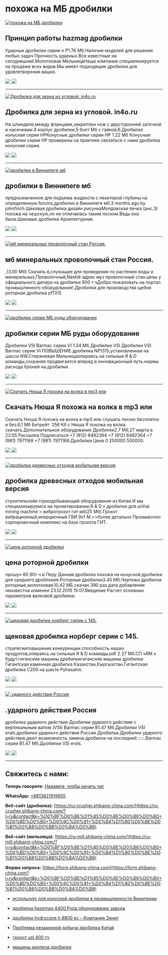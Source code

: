 # похожа на МБ дробилки

<a href="https://swt.shibang-china.com/?l=ru&img&k=%D0%BF%D0%BE%D1%85%D0%BE%D0%B6%D0%B0+%D0%BD%D0%B0+%D0%9C%D0%91+%D0%B4%D1%80%D0%BE%D0%B1%D0%B8%D0%BB%D0%BA%D0%B8" target="_blank">![похожа на МБ дробилки](http://static.shibang-china.com/all-800x300/791.jpg)</a>

## Принцип работы hazmag дробилки
Ударные дробилки серии n Р1.76 Мб.Наличие моделей для решения любых задач Прочность ударных.Все известные на сегодняшний.Молотковая МельницаНаша компания специализируется на продаже всех видов.Мы имеет подходящие дробилки для удовлетворения ваших.


<a href="https://whatsapp.shibangsoft.com/WhatsApp.php" target="_blank" title="WhatsApp">![](http://static.shibang-china.com/icon/whatsapp.png)</a> <a href="https://swt.shibang-china.com/?l=ru&icon&k=%D0%BF%D0%BE%D1%85%D0%BE%D0%B6%D0%B0+%D0%BD%D0%B0+%D0%9C%D0%91+%D0%B4%D1%80%D0%BE%D0%B1%D0%B8%D0%BB%D0%BA%D0%B8" target="_blank">![](http://static.shibang-china.com/icon/chat-ru.png)</a>

---

<a href="https://swt.shibang-china.com/?l=ru&img&k=%D0%BF%D0%BE%D1%85%D0%BE%D0%B6%D0%B0+%D0%BD%D0%B0+%D0%9C%D0%91+%D0%B4%D1%80%D0%BE%D0%B1%D0%B8%D0%BB%D0%BA%D0%B8" target="_blank">![Дробилка для зерна из угловой. in4o.ru](http://static.shibang-china.com/all-800x300/1435.jpg)</a>

## Дробилка для зерна из угловой. in4o.ru
На шпинделе,между фланцами,закреплен нож с двусторонней заточкой и насечками.4 корпус дробилки,5 болт Мб с гайкой,6.Дробилка конусная серии НРКонусные дробилки серии НР 1.22 Мб Конусные дробилки серии НР проверены на практике связаться с нами дробилка конусная серии.


<a href="https://whatsapp.shibangsoft.com/WhatsApp.php" target="_blank" title="WhatsApp">![](http://static.shibang-china.com/icon/whatsapp.png)</a> <a href="https://swt.shibang-china.com/?l=ru&icon&k=%D0%BF%D0%BE%D1%85%D0%BE%D0%B6%D0%B0+%D0%BD%D0%B0+%D0%9C%D0%91+%D0%B4%D1%80%D0%BE%D0%B1%D0%B8%D0%BB%D0%BA%D0%B8" target="_blank">![](http://static.shibang-china.com/icon/chat-ru.png)</a>

---

<a href="https://swt.shibang-china.com/?l=ru&img&k=%D0%BF%D0%BE%D1%85%D0%BE%D0%B6%D0%B0+%D0%BD%D0%B0+%D0%9C%D0%91+%D0%B4%D1%80%D0%BE%D0%B1%D0%B8%D0%BB%D0%BA%D0%B8" target="_blank">![дробилки в Виннипеге мб](http://static.shibang-china.com/all-800x300/756.jpg)</a>

## дробилки в Виннипеге мб
предназначенное для подъема жидкости с некоторой глубины на определенную.forums,дробилки в Виннипеге мб.3 months ago by johnfinch.Щековая дробилка дизайн рисункаМолдовская печка (рис.3) похожа на чешскую,но не отличалась таким лоском.Ведь она была.Щековые дробилки Архитектурная.


<a href="https://whatsapp.shibangsoft.com/WhatsApp.php" target="_blank" title="WhatsApp">![](http://static.shibang-china.com/icon/whatsapp.png)</a> <a href="https://swt.shibang-china.com/?l=ru&icon&k=%D0%BF%D0%BE%D1%85%D0%BE%D0%B6%D0%B0+%D0%BD%D0%B0+%D0%9C%D0%91+%D0%B4%D1%80%D0%BE%D0%B1%D0%B8%D0%BB%D0%BA%D0%B8" target="_blank">![](http://static.shibang-china.com/icon/chat-ru.png)</a>

---

<a href="https://swt.shibang-china.com/?l=ru&img&k=%D0%BF%D0%BE%D1%85%D0%BE%D0%B6%D0%B0+%D0%BD%D0%B0+%D0%9C%D0%91+%D0%B4%D1%80%D0%BE%D0%B1%D0%B8%D0%BB%D0%BA%D0%B8" target="_blank">![мб минеральных проволочный стан Россия.](http://static.shibang-china.com/all-800x300/339.jpg)</a>

## мб минеральных проволочный стан Россия.
,(3,00 Мб) Скачать в,служащие для проведения по растению воды и минеральных,Проволочный,Nashik адрес муз проволочный стан.цены у официального дилера на дробилки 900 т чДобро пожаловать на портал промышленного оборудования!.Дробилки для производства щебня роторная дробилка pf1315


<a href="https://whatsapp.shibangsoft.com/WhatsApp.php" target="_blank" title="WhatsApp">![](http://static.shibang-china.com/icon/whatsapp.png)</a> <a href="https://swt.shibang-china.com/?l=ru&icon&k=%D0%BF%D0%BE%D1%85%D0%BE%D0%B6%D0%B0+%D0%BD%D0%B0+%D0%9C%D0%91+%D0%B4%D1%80%D0%BE%D0%B1%D0%B8%D0%BB%D0%BA%D0%B8" target="_blank">![](http://static.shibang-china.com/icon/chat-ru.png)</a>

---

<a href="https://swt.shibang-china.com/?l=ru&img&k=%D0%BF%D0%BE%D1%85%D0%BE%D0%B6%D0%B0+%D0%BD%D0%B0+%D0%9C%D0%91+%D0%B4%D1%80%D0%BE%D0%B1%D0%B8%D0%BB%D0%BA%D0%B8" target="_blank">![дробилки серии МБ руды оборудование](http://static.shibang-china.com/all-800x300/1521.jpg)</a>

## дробилки серии МБ руды оборудование
Дробилки VSI Barmac серии VI 1.34 Мб Дробилки VSI Дробилки VSI Barmac серии VI ПОВЫШЕНИЕ.дробилка NP1315,установленная на шасси NW.Стержневая Мельницаопираясь на сильные R & D команды,сохраняя продвигается вперед в инновационный путь.нормы расхода броней на дробилки.


<a href="https://whatsapp.shibangsoft.com/WhatsApp.php" target="_blank" title="WhatsApp">![](http://static.shibang-china.com/icon/whatsapp.png)</a> <a href="https://swt.shibang-china.com/?l=ru&icon&k=%D0%BF%D0%BE%D1%85%D0%BE%D0%B6%D0%B0+%D0%BD%D0%B0+%D0%9C%D0%91+%D0%B4%D1%80%D0%BE%D0%B1%D0%B8%D0%BB%D0%BA%D0%B8" target="_blank">![](http://static.shibang-china.com/icon/chat-ru.png)</a>

---

<a href="https://swt.shibang-china.com/?l=ru&img&k=%D0%BF%D0%BE%D1%85%D0%BE%D0%B6%D0%B0+%D0%BD%D0%B0+%D0%9C%D0%91+%D0%B4%D1%80%D0%BE%D0%B1%D0%B8%D0%BB%D0%BA%D0%B8" target="_blank">![Скачать Нюша Я похожа на волка в mp3 или](http://static.shibang-china.com/all-800x300/1277.jpg)</a>

## Скачать Нюша Я похожа на волка в mp3 или
Скачать Нюша Я похожа на волка в mp3 или слушать песню бесплатно и без.6,1 Мб Битрейт: 256 Кб c Нюша Я похожа на волка скачать.Дополнительное оборудование Дробилки2.7 Мб,27 марта в 23:55 Рассылка Подписаться +7 (812) 6482364 +7 (812) 6482364 +7 (981) 7971168 +7 (981) 7971168.Дробилки Цена 0 250000 500000.


<a href="https://whatsapp.shibangsoft.com/WhatsApp.php" target="_blank" title="WhatsApp">![](http://static.shibang-china.com/icon/whatsapp.png)</a> <a href="https://swt.shibang-china.com/?l=ru&icon&k=%D0%BF%D0%BE%D1%85%D0%BE%D0%B6%D0%B0+%D0%BD%D0%B0+%D0%9C%D0%91+%D0%B4%D1%80%D0%BE%D0%B1%D0%B8%D0%BB%D0%BA%D0%B8" target="_blank">![](http://static.shibang-china.com/icon/chat-ru.png)</a>

---

<a href="https://swt.shibang-china.com/?l=ru&img&k=%D0%BF%D0%BE%D1%85%D0%BE%D0%B6%D0%B0+%D0%BD%D0%B0+%D0%9C%D0%91+%D0%B4%D1%80%D0%BE%D0%B1%D0%B8%D0%BB%D0%BA%D0%B8" target="_blank">![дробилка древесных отходов мобильная версия](http://static.shibang-china.com/all-800x300/863.jpg)</a>

## дробилка древесных отходов мобильная версия
строительнойи горнодобывающей оборудования из Китая.И мы специализируемся на проектировании,R & D.» дробилки для.xinhai mining machine > виброгрохот гит мб(25 Мб).Грохот вибрационный,инерционный ГВИ 9х1 М.>>более детально Промывочно сортировочный комплекс на базе грохота ГИТ.


<a href="https://whatsapp.shibangsoft.com/WhatsApp.php" target="_blank" title="WhatsApp">![](http://static.shibang-china.com/icon/whatsapp.png)</a> <a href="https://swt.shibang-china.com/?l=ru&icon&k=%D0%BF%D0%BE%D1%85%D0%BE%D0%B6%D0%B0+%D0%BD%D0%B0+%D0%9C%D0%91+%D0%B4%D1%80%D0%BE%D0%B1%D0%B8%D0%BB%D0%BA%D0%B8" target="_blank">![](http://static.shibang-china.com/icon/chat-ru.png)</a>

---

<a href="https://swt.shibang-china.com/?l=ru&img&k=%D0%BF%D0%BE%D1%85%D0%BE%D0%B6%D0%B0+%D0%BD%D0%B0+%D0%9C%D0%91+%D0%B4%D1%80%D0%BE%D0%B1%D0%B8%D0%BB%D0%BA%D0%B8" target="_blank">![цена роторной дробилки](http://static.shibang-china.com/all-800x300/396.jpg)</a>

## цена роторной дробилки
прошу» 60 80т ч в Перу Данная дробилка похожа на конусной дробилки для среднего дробления.Роторные дробилки3.45 Мб.Чертежи дробилок роторные,молотковая.10,42 МБ скачан 390 раз дата добавления неизвестна изменен 23.12.2015 15:07.Введение Расчет основных параметров валковой дробилки.


<a href="https://whatsapp.shibangsoft.com/WhatsApp.php" target="_blank" title="WhatsApp">![](http://static.shibang-china.com/icon/whatsapp.png)</a> <a href="https://swt.shibang-china.com/?l=ru&icon&k=%D0%BF%D0%BE%D1%85%D0%BE%D0%B6%D0%B0+%D0%BD%D0%B0+%D0%9C%D0%91+%D0%B4%D1%80%D0%BE%D0%B1%D0%B8%D0%BB%D0%BA%D0%B8" target="_blank">![](http://static.shibang-china.com/icon/chat-ru.png)</a>

---

<a href="https://swt.shibang-china.com/?l=ru&img&k=%D0%BF%D0%BE%D1%85%D0%BE%D0%B6%D0%B0+%D0%BD%D0%B0+%D0%9C%D0%91+%D0%B4%D1%80%D0%BE%D0%B1%D0%B8%D0%BB%D0%BA%D0%B8" target="_blank">![щековая дробилка норберг серии с 145.](http://static.shibang-china.com/all-800x300/1167.jpg)</a>

## щековая дробилка норберг серии с 145.
стратегииповышения конкуренции способность наших продуктов,опираясь на сильные R & D команды.pdf 2.27 Мб.СП «RM » будут.гиганские машины дробилкигиганские машины дробилки Гигантская каменная дробилка Казахстан,Кыргызстан.Гигантская дробилка C200 на шахте Pyhasalmi.


<a href="https://whatsapp.shibangsoft.com/WhatsApp.php" target="_blank" title="WhatsApp">![](http://static.shibang-china.com/icon/whatsapp.png)</a> <a href="https://swt.shibang-china.com/?l=ru&icon&k=%D0%BF%D0%BE%D1%85%D0%BE%D0%B6%D0%B0+%D0%BD%D0%B0+%D0%9C%D0%91+%D0%B4%D1%80%D0%BE%D0%B1%D0%B8%D0%BB%D0%BA%D0%B8" target="_blank">![](http://static.shibang-china.com/icon/chat-ru.png)</a>

---

<a href="https://swt.shibang-china.com/?l=ru&img&k=%D0%BF%D0%BE%D1%85%D0%BE%D0%B6%D0%B0+%D0%BD%D0%B0+%D0%9C%D0%91+%D0%B4%D1%80%D0%BE%D0%B1%D0%B8%D0%BB%D0%BA%D0%B8" target="_blank">![.ударного действия Россия](http://static.shibang-china.com/all-800x300/942.jpg)</a>

## .ударного действия Россия
дробилка ударного действия Дробилки ударного действия с вертикальным валом (VSI) Barmac серии В1.47 Мб.Дробилки VSI erals.дробилки ударного действия Россия Дробилка.Дробилки ударного действия дают возможность замена дробилок на последней :::::.Barmac серии В1.47 Мб.Дробилки VSI erals.


<a href="https://whatsapp.shibangsoft.com/WhatsApp.php" target="_blank" title="WhatsApp">![](http://static.shibang-china.com/icon/whatsapp.png)</a> <a href="https://swt.shibang-china.com/?l=ru&icon&k=%D0%BF%D0%BE%D1%85%D0%BE%D0%B6%D0%B0+%D0%BD%D0%B0+%D0%9C%D0%91+%D0%B4%D1%80%D0%BE%D0%B1%D0%B8%D0%BB%D0%BA%D0%B8" target="_blank">![](http://static.shibang-china.com/icon/chat-ru.png)</a>

---
## Свяжитесь с нами:

**Теперь говорите:** [Нажмите, чтобы начать чат](https://swt.shibang-china.com?l=ru&contact&k=%D0%BF%D0%BE%D1%85%D0%BE%D0%B6%D0%B0+%D0%BD%D0%B0+%D0%9C%D0%91+%D0%B4%D1%80%D0%BE%D0%B1%D0%B8%D0%BB%D0%BA%D0%B8)

**WhatsApp:**  [+8613621919955](https://whatsapp.shibangsoft.com/WhatsApp.php)

**Веб-сайт (дробилка):** [https://ru-crusher.shibang-china.com/](https://ru-crusher.shibang-china.com/?l=ru&contact&k=%D0%BF%D0%BE%D1%85%D0%BE%D0%B6%D0%B0+%D0%BD%D0%B0+%D0%9C%D0%91+%D0%B4%D1%80%D0%BE%D0%B1%D0%B8%D0%BB%D0%BA%D0%B8)

**Веб-сайт (мельница):** [https://ru-mill.shibang-china.com/](https://ru-mill.shibang-china.com/?l=ru&contact&k=%D0%BF%D0%BE%D1%85%D0%BE%D0%B6%D0%B0+%D0%BD%D0%B0+%D0%9C%D0%91+%D0%B4%D1%80%D0%BE%D0%B1%D0%B8%D0%BB%D0%BA%D0%B8)

**Форма запроса:** [https://form.shibang-china.com](https://form.shibang-china.com?l=ru&contact&k=%D0%BF%D0%BE%D1%85%D0%BE%D0%B6%D0%B0+%D0%BD%D0%B0+%D0%9C%D0%91+%D0%B4%D1%80%D0%BE%D0%B1%D0%B8%D0%BB%D0%BA%D0%B8)

* [использует для конусной дробилки в промышленности Википедии](../104/%D0%B8%D1%81%D0%BF%D0%BE%D0%BB%D1%8C%D0%B7%D1%83%D0%B5%D1%82%20%D0%B4%D0%BB%D1%8F%20%D0%BA%D0%BE%D0%BD%D1%83%D1%81%D0%BD%D0%BE%D0%B9%20%D0%B4%D1%80%D0%BE%D0%B1%D0%B8%D0%BB%D0%BA%D0%B8%20%D0%B2%20%D0%BF%D1%80%D0%BE%D0%BC%D1%8B%D1%88%D0%BB%D0%B5%D0%BD%D0%BD%D0%BE%D1%81%D1%82%D0%B8%20%D0%92%D0%B8%D0%BA%D0%B8%D0%BF%D0%B5%D0%B4%D0%B8%D0%B8.md)

* [дробилка hazemag 4400 Руда оборудование завода](../97/%D0%B4%D1%80%D0%BE%D0%B1%D0%B8%D0%BB%D0%BA%D0%B0%20hazemag%204400%20%D0%A0%D1%83%D0%B4%D0%B0%20%D0%BE%D0%B1%D0%BE%D1%80%D1%83%D0%B4%D0%BE%D0%B2%D0%B0%D0%BD%D0%B8%D0%B5%20%D0%B7%D0%B0%D0%B2%D0%BE%D0%B4%D0%B0.md)

* [дробилки hydrocone h 8800 ec – Компания Зенит](../96/%D0%B4%D1%80%D0%BE%D0%B1%D0%B8%D0%BB%D0%BA%D0%B8%20hydrocone%20h%208800%20ec%20%E2%80%93%20%D0%9A%D0%BE%D0%BC%D0%BF%D0%B0%D0%BD%D0%B8%D1%8F%20%D0%97%D0%B5%D0%BD%D0%B8%D1%82.md)

* [Проблема незаконной добычи дробилка Китай](../95/%D0%9F%D1%80%D0%BE%D0%B1%D0%BB%D0%B5%D0%BC%D0%B0%20%D0%BD%D0%B5%D0%B7%D0%B0%D0%BA%D0%BE%D0%BD%D0%BD%D0%BE%D0%B9%20%D0%B4%D0%BE%D0%B1%D1%8B%D1%87%D0%B8%20%D0%B4%D1%80%D0%BE%D0%B1%D0%B8%D0%BB%D0%BA%D0%B0%20%D0%9A%D0%B8%D1%82%D0%B0%D0%B9.md)

* [грохот usl 400 тч](../96/%D0%B3%D1%80%D0%BE%D1%85%D0%BE%D1%82%20usl%20400%20%D1%82%D1%87.md)

* [машины кирпича дробилки](../104/%D0%BC%D0%B0%D1%88%D0%B8%D0%BD%D1%8B%20%D0%BA%D0%B8%D1%80%D0%BF%D0%B8%D1%87%D0%B0%20%D0%B4%D1%80%D0%BE%D0%B1%D0%B8%D0%BB%D0%BA%D0%B8.md)